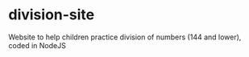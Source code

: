# division-site

Website to help children practice division of numbers (144 and lower), coded in NodeJS

